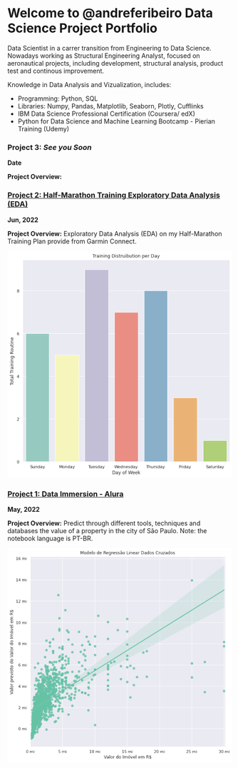 # Welcome to @andreferibeiro Data Science Project Portfolio
Data Scientist in a carrer transition from Engineering to Data Science. Nowadays working as Structural Engineering Analyst, focused on aeronautical projects, including development, structural analysis, product test and continous improvement.

Knowledge in Data Analysis and Vizualization, includes:
- Programming: Python, SQL
- Libraries: Numpy, Pandas, Matplotlib, Seaborn, Plotly, Cufflinks
- IBM Data Science Professional Certification (Coursera/ edX)
- Python for Data Science and Machine Learning Bootcamp - Pierian Training (Udemy)

### Project 3: *See you Soon*
**Date**

**Project Overview:** 

### [Project 2: Half-Marathon Training Exploratory Data Analysis (EDA)](https://github.com/andreferibeiro/half-marathon-EDA)
**Jun, 2022**

**Project Overview:** Exploratory Data Analysis (EDA) on my Half-Marathon Training Plan provide from Garmin Connect. 

![](images/training_vs_days.png)

### [Project 1: Data Immersion - Alura](https://github.com/andreferibeiro/imersao_dados_alura)
**May, 2022**

**Project Overview:** Predict through different tools, techniques and databases the value of a property in the city of São Paulo.
Note: the notebook language is PT-BR.

![](images/Aula_05b.png)
